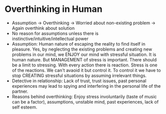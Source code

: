 # Overthinking in Human
* Assumption -> Overthinking -> Worried about non-existing problem -> Again overthink about solution
* No reason for assumptions unless there is instinctive/intuitive/intellectual power 
* Assumption: Human nature of escaping the reality to find itself in pleasure. Yes, by neglecting the existing problems and creating new problems in our mind, we ENJOY our mind with stressful situation. It is human nature. But MANAGEMENT of stress is important. There should be a limit to stressing. With every action there is reaction. Stress is one of the reactions. We can't avaoid it but control it. To control it we have to stop CREATING stressful situations by assuming irrelevant things.
* Detective in relationship: Lack of trust, trust issues, past personal experiences may lead to spying and interfering in the personal life of the partner. 
* Reasons behind overthinking: Enjoy stress involuntarily (taste of music can be a factor), assumptions, unstable mind, past experiences, lack of self esteem.
